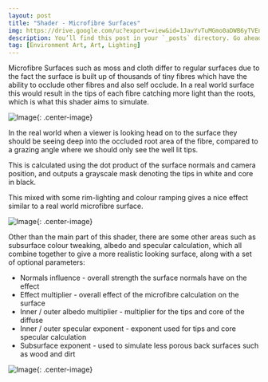 ```yaml
---
layout: post
title: "Shader - Microfibre Surfaces"
img: https://drive.google.com/uc?export=view&id=1JavYvTuMGmo0aDWB6yTVEns_wxWxLE8_ # Add image post (optional)
description: You’ll find this post in your `_posts` directory. Go ahead and edit it and re-build the site to see your changes. # Add post description (optional)
tag: [Environment Art, Art, Lighting]
---
```

Microfibre Surfaces such as moss and cloth differ to regular surfaces due to the fact the surface is built up of thousands of tiny fibres which have the ability to occlude other fibres and also self occlude. In a real world surface this would result in the tips of each fibre catching more light than the roots, which is what this shader aims to simulate.

![Image](https://drive.google.com/uc?export=view&id=1K8DlUweBoXj7YIjIvIrbhkqhHPV_g1-w){: .center-image}

In the real world when a viewer is looking head on to the surface they should be seeing deep into the occluded root area of the fibre, compared to a grazing angle where we should only see the well lit tips.

This is calculated using the dot product of the surface normals and camera position, and outputs a grayscale mask denoting the tips in white and core in black.

This mixed with some rim-lighting and colour ramping gives a nice effect similar to a real world microfibre surface.

![Image](https://drive.google.com/uc?export=view&id=1fHoXJ-3fjj3vpuhc5GRPJJAZGJMYesu6){: .center-image}

Other than the main part of this shader, there are some other areas such as subsurface colour tweaking, albedo and specular calculation, which all combine together to give a more realistic looking surface, along with a set of optional parameters:

- Normals influence - overall strength the surface normals have on the effect
- Effect multiplier - overall effect of the microfibre calculation on the surface
- Inner / outer albedo multiplier - multiplier for the tips and core of the diffuse
- Inner / outer specular exponent - exponent used for tips and core specular calculation
- Subsurface exponent - used to simulate less porous back surfaces such as wood and dirt

![Image](https://drive.google.com/uc?export=view&id=1cuHkhj7btwfwt_HFiEXeN23mtvlh_Qx6){: .center-image}